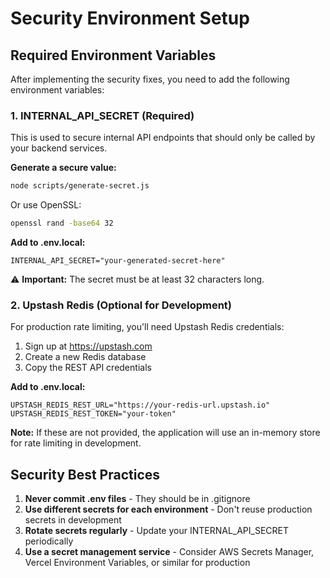 # Security Environment Setup

## Required Environment Variables

After implementing the security fixes, you need to add the following environment
variables:

### 1. INTERNAL_API_SECRET (Required)

This is used to secure internal API endpoints that should only be called by your
backend services.

**Generate a secure value:**

```bash
node scripts/generate-secret.js
```

Or use OpenSSL:

```bash
openssl rand -base64 32
```

**Add to .env.local:**

```env
INTERNAL_API_SECRET="your-generated-secret-here"
```

⚠️ **Important:** The secret must be at least 32 characters long.

### 2. Upstash Redis (Optional for Development)

For production rate limiting, you'll need Upstash Redis credentials:

1. Sign up at https://upstash.com
2. Create a new Redis database
3. Copy the REST API credentials

**Add to .env.local:**

```env
UPSTASH_REDIS_REST_URL="https://your-redis-url.upstash.io"
UPSTASH_REDIS_REST_TOKEN="your-token"
```

**Note:** If these are not provided, the application will use an in-memory store
for rate limiting in development.

## Security Best Practices

1. **Never commit .env files** - They should be in .gitignore
2. **Use different secrets for each environment** - Don't reuse production
   secrets in development
3. **Rotate secrets regularly** - Update your INTERNAL_API_SECRET periodically
4. **Use a secret management service** - Consider AWS Secrets Manager, Vercel
   Environment Variables, or similar for production
